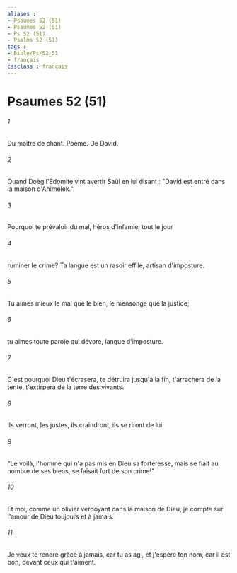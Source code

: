 ```yaml
---
aliases : 
- Psaumes 52 (51)
- Psaumes 52 (51)
- Ps 52 (51)
- Psalms 52 (51)
tags : 
- Bible/Ps/52_51
- français
cssclass : français
---
```


# Psaumes 52 (51)

###### 1
Du maître de chant. Poème. De David.
###### 2
Quand Doèg l'Edomite vint avertir Saül en lui disant : "David est entré dans la maison d'Ahimélek."
###### 3
Pourquoi te prévaloir du mal, héros d'infamie, tout le jour
###### 4
ruminer le crime? Ta langue est un rasoir effilé, artisan d'imposture.
###### 5
Tu aimes mieux le mal que le bien, le mensonge que la justice;
###### 6
tu aimes toute parole qui dévore, langue d'imposture.
###### 7
C'est pourquoi Dieu t'écrasera, te détruira jusqu'à la fin, t'arrachera de la tente, t'extirpera de la terre des vivants.
###### 8
Ils verront, les justes, ils craindront, ils se riront de lui
###### 9
"Le voilà, l'homme qui n'a pas mis en Dieu sa forteresse, mais se fiait au nombre de ses biens, se faisait fort de son crime!"
###### 10
Et moi, comme un olivier verdoyant dans la maison de Dieu, je compte sur l'amour de Dieu toujours et à jamais.
###### 11
Je veux te rendre grâce à jamais, car tu as agi, et j'espère ton nom, car il est bon, devant ceux qui t'aiment.
